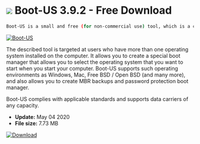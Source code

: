 # ![](https://cdn.softexe.net/static/icon/f/boot-us-9190.png) Boot-US 3.9.2 - Free Download

```sh
Boot-US is a small and free (for non-commercial use) tool, which is a combination of a boot manager and a program for managing the boot area of ​​the hard disk.
```
[![Boot-US](https://gallery.dpcdn.pl/imgc/Tools/89513/g_-_420x350_1.5_-_xf89d36c1-dff0-4772-85e8-72b38b97646d.jpg)](https://softexe.net/win/disks-files/other/boot-us:apaR.html)

The described tool is targeted at users who have more than one operating system installed on the computer. It allows you to create a special boot manager that allows you to select the operating system that you want to start when you start your computer. Boot-US supports such operating environments as Windows, Mac, Free BSD / Open BSD (and many more), and also allows you to create MBR backups and password protection boot manager.
 
 Boot-US complies with applicable standards and supports data carriers of any capacity.


- **Update:** May 04 2020
- **File size:** 7.73 MB

[![Download](https://cdn.softexe.net/static/img/download.png)](https://softexe.net/win/disks-files/other/boot-us:apaR.html)


